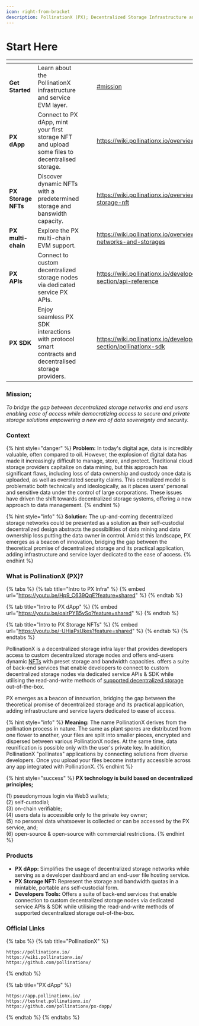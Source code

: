 ```yaml
---
icon: right-from-bracket
description: PollinationX (PX); Decentralized Storage Infrastructure and Service Layer
---
```


# Start Here

<table data-view="cards"><thead><tr><th></th><th></th><th data-hidden data-card-cover data-type="files"></th><th data-hidden></th><th data-hidden data-card-target data-type="content-ref"></th></tr></thead><tbody><tr><td><strong>Get Started</strong></td><td>Learn about the PollinationX infrastructure and service EVM layer.</td><td></td><td></td><td><a href="start-here.md#mission">#mission</a></td></tr><tr><td><strong>PX dApp</strong></td><td>Connect to PX dApp, mint your first storage NFT and upload some files to decentralised storage.</td><td></td><td></td><td><a href="https://wiki.pollinationx.io/overview/px-dapp">https://wiki.pollinationx.io/overview/px-dapp</a></td></tr><tr><td><strong>PX Storage NFTs</strong></td><td>Discover dynamic NFTs with a predetermined storage and banswidth capacity.</td><td></td><td></td><td><a href="https://wiki.pollinationx.io/overview/px-storage-nft">https://wiki.pollinationx.io/overview/px-storage-nft</a></td></tr><tr><td><strong>PX multi-chain</strong></td><td>Explore the PX multi-chain EVM support.</td><td></td><td></td><td><a href="https://wiki.pollinationx.io/overview/supported-networks-and-storages">https://wiki.pollinationx.io/overview/supported-networks-and-storages</a></td></tr><tr><td><strong>PX APIs</strong></td><td>Connect to custom decentralized storage nodes via dedicated service PX APIs.</td><td></td><td></td><td><a href="https://wiki.pollinationx.io/developer-section/api-reference">https://wiki.pollinationx.io/developer-section/api-reference</a></td></tr><tr><td><strong>PX SDK</strong></td><td>Enjoy seamless PX SDK interactions with protocol smart contracts and decentralised storage providers.</td><td></td><td></td><td><a href="https://wiki.pollinationx.io/developer-section/pollinationx-sdk">https://wiki.pollinationx.io/developer-section/pollinationx-sdk</a></td></tr></tbody></table>

### Mission;

_To bridge the gap between decentralized storage networks and end users enabling ease of access while democratizing access to secure and private storage solutions empowering a new era of data sovereignty and security._

### Context

{% hint style="danger" %}
**Problem:** In today's digital age, data is incredibly valuable, often compared to oil. However, the explosion of digital data has made it increasingly difficult to manage, store, and protect. Traditional cloud storage providers capitalize on data mining, but this approach has significant flaws, including loss of data ownership and custody once data is uploaded, as well as overstated security claims. This centralized model is problematic both technically and ideologically, as it places users' personal and sensitive data under the control of large corporations. These issues have driven the shift towards decentralized storage systems, offering a new approach to data management.
{% endhint %}

{% hint style="info" %}
**Solution:** The up-and-coming decentralized storage networks could be presented as a solution as their self-custodial decentralized design abstracts the possibilities of data mining and data ownership loss putting the data owner in control. Amidst this landscape, PX emerges as a beacon of innovation, bridging the gap between the theoretical promise of decentralized storage and its practical application, adding infrastructure and service layer dedicated to the ease of access.&#x20;
{% endhint %}

### What is PollinationX (PX)?

{% tabs %}
{% tab title="Intro to PX Infra" %}
{% embed url="https://youtu.be/Hp9_C639QqE?feature=shared" %}
{% endtab %}

{% tab title="Intro to PX dApp" %}
{% embed url="https://youtu.be/oairPYB5vSo?feature=shared" %}
{% endtab %}

{% tab title="Intro to PX Storage NFTs" %}
{% embed url="https://youtu.be/-UHiaPsUkes?feature=shared" %}
{% endtab %}
{% endtabs %}

PollinationX is a decentralized storage infra layer that provides developers access to custom decentralized storage nodes and offers end-users dynamic [NFTs](https://wiki.pollinationx.io/overview/px-storage-nft) with preset storage and bandwidth capacities. offers a suite of back-end services that enable developers to connect to custom decentralized storage nodes via dedicated service APIs & SDK while utilising the read-and-write methods of [supported decentralized storage](../overview/supported-networks-and-storages.md) out-of-the-box.&#x20;

PX emerges as a beacon of innovation, bridging the gap between the theoretical promise of decentralized storage and its practical application, adding infrastructure and service layers dedicated to ease of access.

{% hint style="info" %}
**Meaning:** The name PollinationX derives from the pollination process in nature. The same as plant spores are distributed from one flower to another, your files are split into smaller pieces, encrypted and dispersed between various PollinationX nodes. At the same time, data reunification is possible only with the user's private key.  In addition, PollinationX "pollinates" applications by connecting solutions from diverse developers. Once you upload your files become instantly accessible across any app integrated with PollinationX.
{% endhint %}

{% hint style="success" %}
**PX technology is build based on decentralized principles;**

(1) pseudonymous login via Web3 wallets;\
(2) self-custodial;\
(3) on-chain verifiable;\
(4) users data is accessible only to the private key owner; \
(5) no personal data whatsoever is collected or can be accessed by the PX service, and; \
(6) open-source & open-source with commercial restrictions.
{% endhint %}

### Products

* **PX dApp:** Simplifies the usage of decentralized storage networks while serving as a developer dashboard and an end-user file hosting service.
* **PX Storage NFT:** Represent the storage and bandwidth quotas in a mintable, portable ans self-custodial form.
* **Developers Tools:** Offers a suite of back-end services that enable connection to custom decentralized storage nodes via dedicated service APIs & SDK while utilising the read-and-write methods of supported decentralized storage out-of-the-box.

### Official Links

{% tabs %}
{% tab title="PollinationX" %}
```
https://pollinationx.io/
https://wiki.pollinationx.io/
https://github.com/pollinationx/
```
{% endtab %}

{% tab title="PX dApp" %}
```
https://app.pollinationx.io/
https://testnet.pollinationx.io/
https://github.com/pollinationx/px-dapp/
```
{% endtab %}
{% endtabs %}
